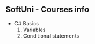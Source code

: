 <h2>SoftUni - Courses info</h2>
<ul>
  <li>
    C# Basics
    <ol>
      <li>Variables</li>
      <li>Conditional statements</li>
    </ol>
  </li>
</ul>
